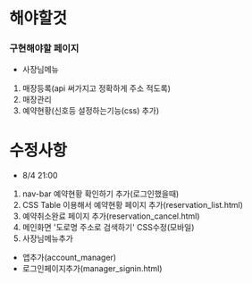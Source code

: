 # 해야할것
### 구현해야할 페이지
* 사장님메뉴
 1. 매장등록(api 써가지고 정확하게 주소 적도록)
 2. 매장관리
 3. 예약현황(신호등 설정하는기능(css) 추가)


# 수정사항
* 8/4 21:00
1. nav-bar 예약현황 확인하기 추가(로그인했을때)
2. CSS Table 이용해서 예약현황 페이지 추가(reservation_list.html)
3. 예약취소완료 페이지 추가(reservation_cancel.html)
4. 메인화면 '도로명 주소로 검색하기' CSS수정(모바일)
5. 사장님메뉴추가
 * 앱추가(account_manager)
 * 로그인페이지추가(manager_signin.html)
 
